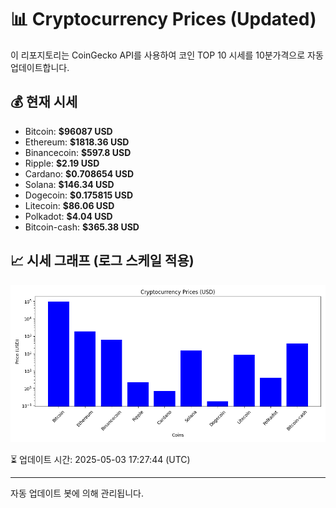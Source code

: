 
# 📊 Cryptocurrency Prices (Updated)

이 리포지토리는 CoinGecko API를 사용하여 코인 TOP 10 시세를 10분가격으로 자동 업데이트합니다.

## 💰 현재 시세
- Bitcoin: **$96087 USD**
- Ethereum: **$1818.36 USD**
- Binancecoin: **$597.8 USD**
- Ripple: **$2.19 USD**
- Cardano: **$0.708654 USD**
- Solana: **$146.34 USD**
- Dogecoin: **$0.175815 USD**
- Litecoin: **$86.06 USD**
- Polkadot: **$4.04 USD**
- Bitcoin-cash: **$365.38 USD**

## 📈 시세 그래프 (로그 스케일 적용)
![Crypto Prices](crypto_prices.png)

⏳ 업데이트 시간: 2025-05-03 17:27:44 (UTC)

---
자동 업데이트 봇에 의해 관리됩니다.
